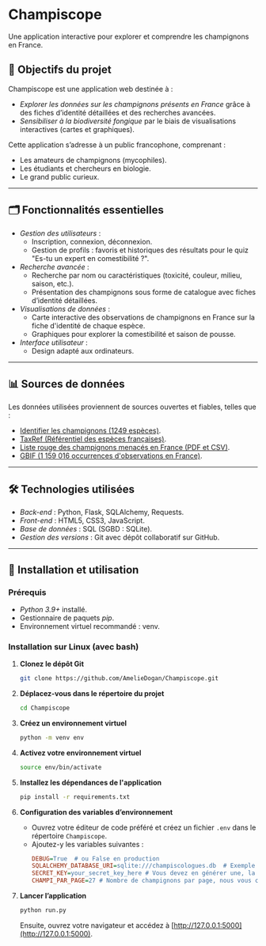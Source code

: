 # Champiscope


Une application interactive pour explorer et comprendre les champignons en France.

## 🚀 Objectifs du projet

Champiscope est une application web destinée à :
- *Explorer les données sur les champignons présents en France* grâce à des fiches d’identité détaillées et des recherches avancées.
- *Sensibiliser à la biodiversité fongique* par le biais de visualisations interactives (cartes et graphiques).

Cette application s’adresse à un public francophone, comprenant :
- Les amateurs de champignons (mycophiles).
- Les étudiants et chercheurs en biologie.
- Le grand public curieux.

---

## 🗂️ Fonctionnalités essentielles

- *Gestion des utilisateurs* :
  - Inscription, connexion, déconnexion.
  - Gestion de profils : favoris et historiques des résultats pour le quiz "Es-tu un expert en comestibilité ?".
- *Recherche avancée* :
  - Recherche par nom ou caractéristiques (toxicité, couleur, milieu, saison, etc.).
  - Présentation des champignons sous forme de catalogue avec fiches d’identité détaillées.
- *Visualisations de données* :
  - Carte interactive des observations de champignons en France sur la fiche d'identité de chaque espèce.
  - Graphiques pour explorer la comestibilité et saison de pousse.
- *Interface utilisateur* :
  - Design adapté aux ordinateurs.

---

## 📊 Sources de données

Les données utilisées proviennent de sources ouvertes et fiables, telles que :
- [Identifier les champignons (1249 espèces)](https://www.data.gouv.fr/en/datasets/donnees-du-site-identifier-les-champignons-com/).
- [TaxRef (Référentiel des espèces françaises)](https://inpn.mnhn.fr/telechargement/referentielEspece/taxref/18.0/menu#).
- [Liste rouge des champignons menacés en France (PDF et CSV)](https://uicn.fr/).
- [GBIF (1 159 016 occurrences d'observations en France)](https://www.gbif.org/occurrence/search?country=FR&taxon_key=5).

---

## 🛠️ Technologies utilisées

- *Back-end* : Python, Flask, SQLAlchemy, Requests.
- *Front-end* : HTML5, CSS3, JavaScript.
- *Base de données* : SQL (SGBD : SQLite).
- *Gestion des versions* : Git avec dépôt collaboratif sur GitHub.

---

## 🔧 Installation et utilisation

### Prérequis
- *Python 3.9+* installé.
- Gestionnaire de paquets *pip*.
- Environnement virtuel recommandé : venv.

### Installation sur Linux (avec bash)

1. **Clonez le dépôt Git**  
   ```bash
   git clone https://github.com/AmelieDogan/Champiscope.git
   ```

2. **Déplacez-vous dans le répertoire du projet**  
   ```bash
   cd Champiscope
   ```

3. **Créez un environnement virtuel**  
   ```bash
   python -m venv env
   ```

4. **Activez votre environnement virtuel**  
   ```bash
   source env/bin/activate
   ```

5. **Installez les dépendances de l'application**  
   ```bash
   pip install -r requirements.txt
   ```

6. **Configuration des variables d’environnement**  
   - Ouvrez votre éditeur de code préféré et créez un fichier `.env` dans le répertoire `Champiscope`.  
   - Ajoutez-y les variables suivantes :  
     ```ini
     DEBUG=True  # ou False en production
     SQLALCHEMY_DATABASE_URI=sqlite:///champiscologues.db  # Exemple qui fonctionne si vous ne déplacez pas la base de données SQLite
     SECRET_KEY=your_secret_key_here # Vous devez en générer une, la plus aléatoire possible, et la copier ici
     CHAMPI_PAR_PAGE=27 # Nombre de champignons par page, nous vous conseillons un multiple de trois puisque les champignons s'affichent par trois sur chaque ligne
     ```

8. **Lancer l’application**  
   ```bash
   python run.py
   ```
   Ensuite, ouvrez votre navigateur et accédez à [http://127.0.0.1:5000](http://127.0.0.1:5000).  
